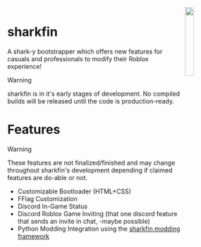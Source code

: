 <img src="https://github.com/sh4rkden/sharkfin/blob/main/assets/images/sharkfin.png?raw=true" align="right" width="20%" height="20%">

# sharkfin
A shark-y bootstrapper which offers new features for casuals and professionals to modify their Roblox experience!

> [!WARNING]
> sharkfin is in it's early stages of development. No compiled builds will be released until the code is production-ready.

# Features

> [!WARNING]
> These features are not finalized/finished and may change throughout sharkfin's development depending if claimed features are do-able or not.

- Customizable Bootloader (HTML+CSS)
- FFlag Customization
- Discord In-Game Status
- Discord Roblox Game Inviting (that one discord feature that sends an invite in chat, -maybe possible)
- Python Modding Integration using the [sharkfin modding framework](https://github.com/sh4rkden/sharkfin-framework)